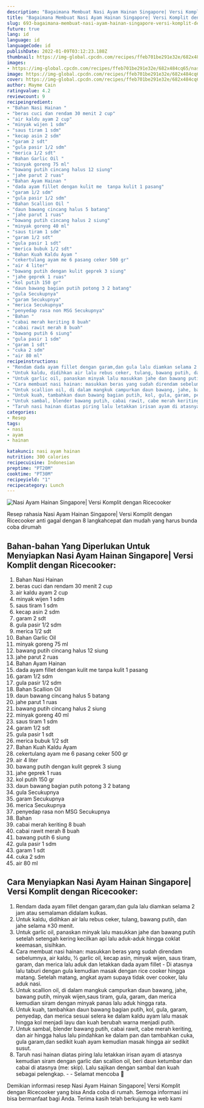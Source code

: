 ```yaml
---
description: "Bagaimana Membuat Nasi Ayam Hainan Singapore| Versi Komplit dengan Ricecooker Anti Gagal"
title: "Bagaimana Membuat Nasi Ayam Hainan Singapore| Versi Komplit dengan Ricecooker Anti Gagal"
slug: 693-bagaimana-membuat-nasi-ayam-hainan-singapore-versi-komplit-dengan-ricecooker-anti-gagal
future: true
lang: id
language: id
languageCode: id
publishDate: 2022-01-09T03:12:23.180Z 
thumbnail: https://img-global.cpcdn.com/recipes/ffeb701be291e32e/682x484cq65/nasi-ayam-hainan-singapore-versi-komplit-dengan-ricecooker-foto-resep-utama.png
images:
- https://img-global.cpcdn.com/recipes/ffeb701be291e32e/682x484cq65/nasi-ayam-hainan-singapore-versi-komplit-dengan-ricecooker-foto-resep-utama.png
image: https://img-global.cpcdn.com/recipes/ffeb701be291e32e/682x484cq65/nasi-ayam-hainan-singapore-versi-komplit-dengan-ricecooker-foto-resep-utama.png
cover: https://img-global.cpcdn.com/recipes/ffeb701be291e32e/682x484cq65/nasi-ayam-hainan-singapore-versi-komplit-dengan-ricecooker-foto-resep-utama.png
author: Mayme Cain
ratingvalue: 4.2
reviewcount: 9
recipeingredient:
- "Bahan Nasi Hainan "
- "beras cuci dan rendam 30 menit 2 cup"
- "air kaldu ayam 2 cup"
- "minyak wijen 1 sdm"
- "saus tiram 1 sdm"
- "kecap asin 2 sdm"
- "garam 2 sdt"
- "gula pasir 1/2 sdm"
- "merica 1/2 sdt"
- "Bahan Garlic Oil "
- "minyak goreng 75 ml"
- "bawang putih cincang halus 12 siung"
- "jahe parut 2 ruas"
- "Bahan Ayam Hainan "
- "dada ayam fillet dengan kulit me  tanpa kulit 1 pasang"
- "garam 1/2 sdm"
- "gula pasir 1/2 sdm"
- "Bahan Scallion Oil "
- "daun bawang cincang halus 5 batang"
- "jahe parut 1 ruas"
- "bawang putih cincang halus 2 siung"
- "minyak goreng 40 ml"
- "saus tiram 1 sdm"
- "garam 1/2 sdt"
- "gula pasir 1 sdt"
- "merica bubuk 1/2 sdt"
- "Bahan Kuah Kaldu Ayam "
- "cekertulang ayam me 6 pasang ceker 500 gr"
- "air 4 liter"
- "bawang putih dengan kulit geprek 3 siung"
- "jahe geprek 1 ruas"
- "kol putih 150 gr"
- "daun bawang bagian putih potong 3 2 batang"
- "gula Secukupnya"
- "garam Secukupnya"
- "merica Secukupnya"
- "penyedap rasa non MSG Secukupnya"
- "Bahan "
- "cabai merah keriting 8 buah"
- "cabai rawit merah 8 buah"
- "bawang putih 6 siung"
- "gula pasir 1 sdm"
- "garam 1 sdt"
- "cuka 2 sdm"
- "air 80 ml"
recipeinstructions:
- "Rendam dada ayam fillet dengan garam,dan gula lalu diamkan selama 2 jam atau semalaman didalam kulkas."
- "Untuk kaldu, didihkan air lalu rebus ceker, tulang, bawang putih, dan jahe selama ±30 menit."
- "Untuk garlic oil, panaskan minyak lalu masukkan jahe dan bawang putih setelah setengah kering kecilkan api lalu aduk-aduk hingga coklat keemasan, sisihkan."
- "Cara membuat nasi hainan: masukkan beras yang sudah direndam sebelumnya, air kaldu, ½ garlic oil, kecap asin, minyak wijen, saus tiram, garam, dan merica lalu aduk dan letakkan dada ayam fillet  Di atasnya lalu taburi dengan gula kemudian masak dengan rice cooker hingga matang. Setelah matang, angkat ayam supaya tidak over cooker, lalu aduk nasi."
- "Untuk scallion oil, di dalam mangkuk campurkan daun bawang, jahe, bawang putih, minyak wijen,saus tiram, gula, garam, dan merica kemudian siram dengan minyak panas lalu aduk hingga rata."
- "Untuk kuah, tambahkan daun bawang bagian putih, kol, gula, garam, penyedap, dan merica sesuai selera ke dalam kaldu ayam lalu masak hingga kol menjadi layu dan kuah berubah warna menjadi putih."
- "Untuk sambal, blender bawang putih, cabai rawit, cabe merah keriting, dan air hingga halus lalu pindahkan ke dalam pan dan tambahkan cuka, gula garam,dan sedikit kuah ayam kemudian masak hingga air sedikit susut."
- "Taruh nasi hainan diatas piring lalu letakkan irisan ayam di atasnya kemudian siram dengan garlic dan scallion oil, beri daun ketumbar dan cabai di atasnya (me: skip). Lalu sajikan dengan sambal dan kuah sebagai pelengkap.  Selamat mencoba 💐"
categories:
- Resep
tags:
- nasi
- ayam
- hainan

katakunci: nasi ayam hainan 
nutrition: 300 calories
recipecuisine: Indonesian
preptime: "PT20M"
cooktime: "PT30M"
recipeyield: "1"
recipecategory: Lunch
---
```



![Nasi Ayam Hainan Singapore| Versi Komplit dengan Ricecooker](https://img-global.cpcdn.com/recipes/ffeb701be291e32e/682x484cq65/nasi-ayam-hainan-singapore-versi-komplit-dengan-ricecooker-foto-resep-utama.png)

Resep rahasia Nasi Ayam Hainan Singapore| Versi Komplit dengan Ricecooker  anti gagal dengan 8 langkahcepat dan mudah yang harus bunda coba dirumah

<!--inarticleads1-->

## Bahan-bahan Yang Diperlukan Untuk Menyiapkan Nasi Ayam Hainan Singapore| Versi Komplit dengan Ricecooker:

1. Bahan Nasi Hainan 
1. beras cuci dan rendam 30 menit 2 cup
1. air kaldu ayam 2 cup
1. minyak wijen 1 sdm
1. saus tiram 1 sdm
1. kecap asin 2 sdm
1. garam 2 sdt
1. gula pasir 1/2 sdm
1. merica 1/2 sdt
1. Bahan Garlic Oil 
1. minyak goreng 75 ml
1. bawang putih cincang halus 12 siung
1. jahe parut 2 ruas
1. Bahan Ayam Hainan 
1. dada ayam fillet dengan kulit me  tanpa kulit 1 pasang
1. garam 1/2 sdm
1. gula pasir 1/2 sdm
1. Bahan Scallion Oil 
1. daun bawang cincang halus 5 batang
1. jahe parut 1 ruas
1. bawang putih cincang halus 2 siung
1. minyak goreng 40 ml
1. saus tiram 1 sdm
1. garam 1/2 sdt
1. gula pasir 1 sdt
1. merica bubuk 1/2 sdt
1. Bahan Kuah Kaldu Ayam 
1. cekertulang ayam me 6 pasang ceker 500 gr
1. air 4 liter
1. bawang putih dengan kulit geprek 3 siung
1. jahe geprek 1 ruas
1. kol putih 150 gr
1. daun bawang bagian putih potong 3 2 batang
1. gula Secukupnya
1. garam Secukupnya
1. merica Secukupnya
1. penyedap rasa non MSG Secukupnya
1. Bahan 
1. cabai merah keriting 8 buah
1. cabai rawit merah 8 buah
1. bawang putih 6 siung
1. gula pasir 1 sdm
1. garam 1 sdt
1. cuka 2 sdm
1. air 80 ml



<!--inarticleads2-->

## Cara Menyiapkan Nasi Ayam Hainan Singapore| Versi Komplit dengan Ricecooker:

1. Rendam dada ayam fillet dengan garam,dan gula lalu diamkan selama 2 jam atau semalaman didalam kulkas.
1. Untuk kaldu, didihkan air lalu rebus ceker, tulang, bawang putih, dan jahe selama ±30 menit.
1. Untuk garlic oil, panaskan minyak lalu masukkan jahe dan bawang putih setelah setengah kering kecilkan api lalu aduk-aduk hingga coklat keemasan, sisihkan.
1. Cara membuat nasi hainan: masukkan beras yang sudah direndam sebelumnya, air kaldu, ½ garlic oil, kecap asin, minyak wijen, saus tiram, garam, dan merica lalu aduk dan letakkan dada ayam fillet  - Di atasnya lalu taburi dengan gula kemudian masak dengan rice cooker hingga matang. Setelah matang, angkat ayam supaya tidak over cooker, lalu aduk nasi.
1. Untuk scallion oil, di dalam mangkuk campurkan daun bawang, jahe, bawang putih, minyak wijen,saus tiram, gula, garam, dan merica kemudian siram dengan minyak panas lalu aduk hingga rata.
1. Untuk kuah, tambahkan daun bawang bagian putih, kol, gula, garam, penyedap, dan merica sesuai selera ke dalam kaldu ayam lalu masak hingga kol menjadi layu dan kuah berubah warna menjadi putih.
1. Untuk sambal, blender bawang putih, cabai rawit, cabe merah keriting, dan air hingga halus lalu pindahkan ke dalam pan dan tambahkan cuka, gula garam,dan sedikit kuah ayam kemudian masak hingga air sedikit susut.
1. Taruh nasi hainan diatas piring lalu letakkan irisan ayam di atasnya kemudian siram dengan garlic dan scallion oil, beri daun ketumbar dan cabai di atasnya (me: skip). Lalu sajikan dengan sambal dan kuah sebagai pelengkap. -  - Selamat mencoba 💐




Demikian informasi  resep Nasi Ayam Hainan Singapore| Versi Komplit dengan Ricecooker   yang bisa Anda coba di rumah. Semoga informasi ini bisa bermanfaat bagi Anda. Terima kasih telah berkujung ke web kami
